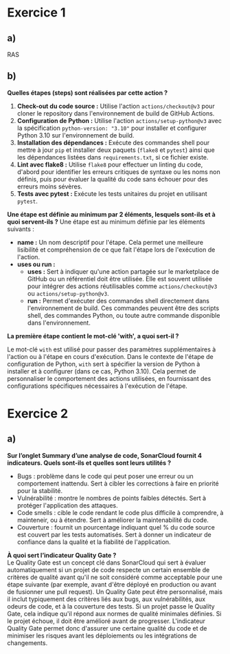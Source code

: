 # Exercice 1

## a) 
RAS

## b)
**Quelles étapes (steps) sont réalisées par cette action ?**
1. **Check-out du code source :** Utilise l'action `actions/checkout@v3` pour cloner le repository dans l'environnement de build de GitHub Actions.
2. **Configuration de Python :** Utilise l'action `actions/setup-python@v3` avec la spécification `python-version: "3.10"` pour installer et configurer Python 3.10 sur l'environnement de build.
3. **Installation des dépendances :** Exécute des commandes shell pour mettre à jour `pip` et installer deux paquets (`flake8` et `pytest`) ainsi que les dépendances listées dans `requirements.txt`, si ce fichier existe.
4. **Lint avec flake8 :** Utilise `flake8` pour effectuer un linting du code, d'abord pour identifier les erreurs critiques de syntaxe ou les noms non définis, puis pour évaluer la qualité du code sans échouer pour des erreurs moins sévères.
5. **Tests avec pytest :** Exécute les tests unitaires du projet en utilisant `pytest`.



**Une étape est définie au minimum par 2 éléments, lesquels sont-ils et à quoi servent-ils ?**
Une étape est au minimum définie par les éléments suivants :

- **name :** Un nom descriptif pour l'étape. Cela permet une meilleure lisibilité et compréhension de ce que fait l'étape lors de l'exécution de l'action.
- **uses ou run :** 
    - **uses :** Sert à indiquer qu'une action partagée sur le marketplace de GitHub ou un référentiel doit être utilisée. Elle est souvent utilisée pour intégrer des actions réutilisables comme `actions/checkout@v3` ou `actions/setup-python@v3`.
    - **run :** Permet d'exécuter des commandes shell directement dans l'environnement de build. Ces commandes peuvent être des scripts shell, des commandes Python, ou toute autre commande disponible dans l'environnement.




**La première étape contient le mot-clé 'with', a quoi sert-il ?**

Le mot-clé `with` est utilisé pour passer des paramètres supplémentaires à l'action ou à l'étape en cours d'exécution. Dans le contexte de l'étape de configuration de Python, `with` sert à spécifier la version de Python à installer et à configurer (dans ce cas, Python 3.10). Cela permet de personnaliser le comportement des actions utilisées, en fournissant des configurations spécifiques nécessaires à l'exécution de l'étape.


# Exercice 2 

## a)
**Sur l’onglet Summary d’une analyse de code, SonarCloud fournit 4 indicateurs. Quels sont-ils et quelles sont leurs utilités ?**  
- Bugs : problème dans le code qui peut poser une erreur ou un comportement inattendu. Sert à cibler les corrections à faire en priorité pour la stabilité.
- Vulnérabilité : montre le nombres de points faibles détectés. Sert à protéger l'application des attaques.
- Code smells : cible le code rendant le code plus difficile à comprendre, à mainteneir, ou à étendre. Sert à améliorer la maintenabilité du code.
- Couverture : fournit un pourcentage indiquant quel % du code source est couvert par les tests automatisés. Sert à donner un indicateur de confiance dans la qualité et la fiabilité de l'application.

**À quoi sert l’indicateur Quality Gate ?**  
Le Quality Gate est un concept clé dans SonarCloud qui sert à évaluer automatiquement si un projet de code respecte un certain ensemble de critères de qualité avant qu'il ne soit considéré comme acceptable pour une étape suivante (par exemple, avant d'être déployé en production ou avant de fusionner une pull request). Un Quality Gate peut être personnalisé, mais il inclut typiquement des critères liés aux bugs, aux vulnérabilités, aux odeurs de code, et à la couverture des tests. Si un projet passe le Quality Gate, cela indique qu'il répond aux normes de qualité minimales définies. Si le projet échoue, il doit être amélioré avant de progresser. L'indicateur Quality Gate permet donc d'assurer une certaine qualité du code et de minimiser les risques avant les déploiements ou les intégrations de changements.